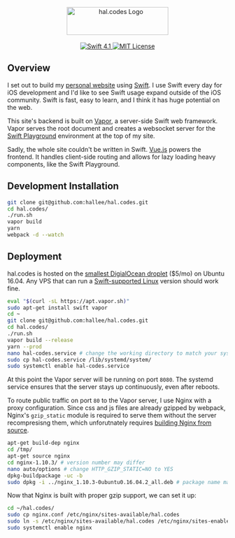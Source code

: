 <p align="center">
	<a href="http://hal.codes">
    <img src="http://hal.nyc/f/hal-codes-logo.svg" width="232" height="64" alt="hal.codes Logo">
	</a>
    <br>
    <br>
    <a href="https://swift.org">
        <img src="http://img.shields.io/badge/swift-4.1-brightgreen.svg" alt="Swift 4.1">
    </a>
    <a href="LICENSE">
        <img src="http://img.shields.io/badge/license-MIT-brightgreen.svg" alt="MIT License">
    </a>
</p>

## Overview

I set out to build my [personal website](https://hal.codes) using [Swift](https://swift.org/about/). I use Swift every day for iOS development and I'd like to see Swift usage expand outside of the iOS community. Swift is fast, easy to learn, and I think it has huge potential on the web.

This site's backend is built on [Vapor](https://vapor.codes), a server-side Swift web framework. Vapor serves the root document and creates a websocket server for the [Swift Playground]() environment at the top of my site.

Sadly, the whole site couldn't be written in Swift. [Vue.js](https://vuejs.org/v2/guide/) powers the frontend. It handles client-side routing and allows for lazy loading heavy components, like the Swift Playground.

## Development Installation

```bash
git clone git@github.com:hallee/hal.codes.git
cd hal.codes/
./run.sh
vapor build
yarn
webpack -d --watch
```

## Deployment

hal.codes is hosted on the [smallest DigialOcean droplet](https://www.digitalocean.com/pricing/) ($5/mo) on Ubuntu 16.04. Any VPS that can run a [Swift-supported Linux](https://swift.org/download/#releases) version should work fine.

```bash
eval "$(curl -sL https://apt.vapor.sh)"
sudo apt-get install swift vapor
cd ~
git clone git@github.com:hallee/hal.codes.git
cd hal.codes/
./run.sh
vapor build --release
yarn --prod
nano hal-codes.service # change the working directory to match your system
sudo cp hal-codes.service /lib/systemd/system/
sudo systemctl enable hal-codes.service
```

At this point the Vapor server will be running on port `8080`. The systemd service ensures that the server stays up continuously, even after reboots.

To route public traffic on port `80` to the Vapor server, I use Nginx with a proxy configuration.
Since css and js files are already gzipped by webpack, Nginx's `gzip_static` module is required to serve them without the server recompresisng them, which unforutnately requires [building Nginx from source](https://www.garron.me/en/go2linux/nginx-gzip_static-ubuntu.html). 

```bash
apt-get build-dep nginx
cd /tmp/
apt-get source nginx
cd nginx-1.10.3/ # version number may differ
nano auto/options # change HTTP_GZIP_STATIC=NO to YES
dpkg-buildpackage -uc -b
sudo dpkg -i ../nginx_1.10.3-0ubuntu0.16.04.2_all.deb # package name may differ
```

Now that Nginx is built with proper gzip support, we can set it up:

```bash
cd ~/hal.codes/
sudo cp nginx.conf /etc/nginx/sites-available/hal.codes
sudo ln -s /etc/nginx/sites-available/hal.codes /etc/nginx/sites-enabled/
sudo systemctl enable nginx
```
